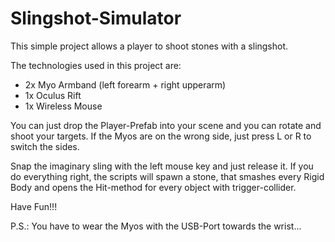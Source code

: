# Slingshot-Simulator

This simple project allows a player to shoot stones with a slingshot.

The technologies used in this project are:
- 2x Myo Armband (left forearm + right upperarm)
- 1x Oculus Rift
- 1x Wireless Mouse

You can just drop the Player-Prefab into your scene and you can rotate and shoot your targets. If the Myos are on the wrong side, just press L or R to switch the sides.

Snap the imaginary sling with the left mouse key and just release it. If you do everything right, the scripts will spawn a stone, that smashes every Rigid Body and opens the Hit-method for every object with trigger-collider.

Have Fun!!!

P.S.: You have to wear the Myos with the USB-Port towards the wrist...
